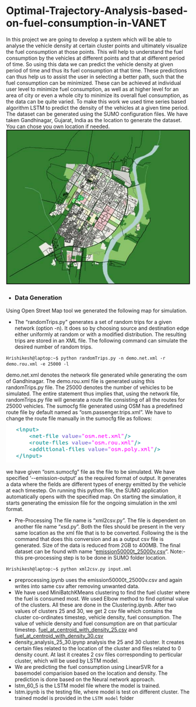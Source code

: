 # Optimal-Trajectory-Analysis-based-on-fuel-consumption-in-VANET
In this project we are going to develop a system which will be able to analyse the vehicle density at certain cluster points and ultimately visualize the fuel consumption at those points. This will help to understand the fuel consumption by the vehicles at different points and that at different period of time. So using this data we can predict the vehicle density at given period of time and thus its fuel consumption at that time. These predictions can thus help us to assist the user in selecting a better path, such that the fuel consumption can be minimized. These can be achieved at individual user level to minimize fuel consumption, as well as at higher level for an area of city or even a whole city to minimize its overall fuel consumption, as the data can be quite varied. To make this work we used time series based algorithm LSTM to predict the density of the vehicles at a given time period.
The dataset can be generated using the SUMO configuration files. We have taken Gandhinagar, Gujarat, India as the location to generate the dataset. You can chose you own location if needed. ![alt text](https://github.com/Hrishikeshvachhani/Optimal-Trajectory-Analysis-based-on-fuel-consumption-in-VANET/blob/main/Images/Gnagar%20map.PNG)


* ### Data Generation
Using Open Street Map tool we generated the following map for simulation.
 * The “randomTrips.py" generates a set of random trips for a given network (option -n). It does so by choosing source and destination edge either uniformly at random or with a modified distribution. The resulting trips are stored in an XML file. The following command can simulate the desired number of random trips.
 ```console
Hrishikesh@laptop:~$ python randomTrips.py -n demo.net.xml -r demo.rou.xml -e 25000 -l
```
demo.net.xml denotes the network file generated while generating the osm of Gandhinagar. The demo.rou.xml file is generated using this randomTrips.py file. The 25000 denotes the number of vehicles to be simulated. The entire statement thus implies that, using the network file, randomTrips.py file will generate a route file consisting of all the routes for 25000 vehicles.
The sumocfg file generated using OSM has a predefined route file by default named as “osm.passenger.trips.xml”. We have to change the route file manually in the sumocfg file as follows:
![alt text](https://github.com/Hrishikeshvachhani/Optimal-Trajectory-Analysis-based-on-fuel-consumption-in-VANET/blob/main/Images/Sumocfg%20file.png)

we have given “osm.sumocfg” file as the file to be simulated. We have specified ‘--emission-output’ as the required format of output. It generates a data where the fields are different types of energy emitted by the vehicle at each timestep. On running this python file, the SUMO application automatically opens with the specified map. On starting the simulation, it starts generating the emission file for the ongoing simulation in the xml format.
* Pre-Processing
The file name is “xml2csv.py”. The file is dependent on another file name “xsd.py”. Both the files should be present in the very same location as the xml file that is to be converted. Following the is the command that does this conversion and as a output csv file is generated. Size of the data is reduced from 2GB to 400MB. The final dataset can be found with name “[emission50000t_25000v.csv](https://drive.google.com/file/d/12RQy26r_0jvAUE2OK2dkfHKG-w0VGamc/view?usp=sharing)”. 
Note:- this pre-processing step is to be done in SUMO folder location.
 ```console
Hrishikesh@laptop:~$ python xml2csv.py input.xml
```

 * preprocessing.ipynb uses the emission50000t_25000v.csv and again writes into same csv after removing unwanted data.
 * We have used MiniBatchKMeans clustering to find the fuel cluster where the fuel is consumed most. We used Elbow method to find optimal value of the clusters. All these are done in the Clustering.ipynb. After two values of clusters 25 and 30, we get 2 csv file which contains the cluster co-ordinates timestep, vehicle density, fuel consumption. The value of vehicle density and fuel consumption are on that particular timestep. [fuel_at_centroid_with_density_25.csv](https://drive.google.com/file/d/1ODADQQTjnpCBQW-81OwGAIe0lLeuIKRl/view?usp=sharing) and [fuel_at_centroid_with_density_30.csv](https://drive.google.com/file/d/1gBXcYTINiXejYTYrZehnucpb133izOCa/view?usp=sharing)
 * density_analysis_25_30.ipynp analysis the 25 and 30 cluster. It creates certain files related to the location of the cluster and files related to 0 density count. At last it creates 2 csv files corresponding to perticular cluster, which will be used by LSTM model.
 * We are predicting the fuel consumption using LinearSVR for a basemodel comparision based on the location and density. The prediction is done based on the Neural network approach.
 * lstm_60_5 is the LSTM model file where the model is trained.
 * lstm.ipynb is the testing file, where model is test on different cluster. The trained model is provided in the `LSTM model` folder
